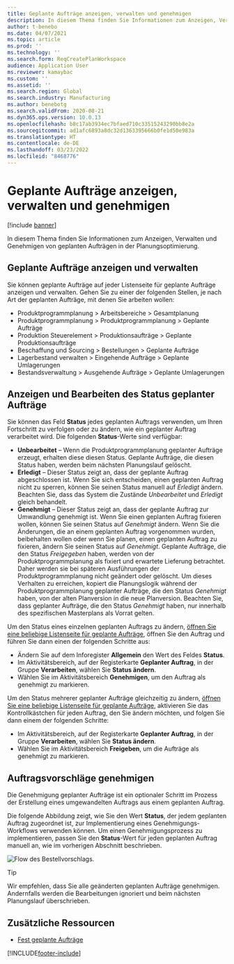 ```yaml
---
title: Geplante Aufträge anzeigen, verwalten und genehmigen
description: In diesem Thema finden Sie Informationen zum Anzeigen, Verwalten und Genehmigen von geplanten Aufträgen in der Planungsoptimierung.
author: t-benebo
ms.date: 04/07/2021
ms.topic: article
ms.prod: ''
ms.technology: ''
ms.search.form: ReqCreatePlanWorkspace
audience: Application User
ms.reviewer: kamaybac
ms.custom: ''
ms.assetid: ''
ms.search.region: Global
ms.search.industry: Manufacturing
ms.author: benebotg
ms.search.validFrom: 2020-08-21
ms.dyn365.ops.version: 10.0.13
ms.openlocfilehash: b8c17ab3934ec7bfaed710c33515243290bb8e2a
ms.sourcegitcommit: ad1afc6893a8dc32d1363395666b0fe1d50e983a
ms.translationtype: HT
ms.contentlocale: de-DE
ms.lasthandoff: 03/23/2022
ms.locfileid: "8468776"
---
```

# <a name="view-manage-and-approve-planned-orders"></a>Geplante Aufträge anzeigen, verwalten und genehmigen

[!include [banner](../../includes/banner.md)]

In diesem Thema finden Sie Informationen zum Anzeigen, Verwalten und Genehmigen von geplanten Aufträgen in der Planungsoptimierung.

## <a name="view-and-manage-planned-orders"></a><a name="view-planned-orders"></a>Geplante Aufträge anzeigen und verwalten

Sie können geplante Aufträge auf jeder Listenseite für geplante Aufträge anzeigen und verwalten. Gehen Sie zu einer der folgenden Stellen, je nach Art der geplanten Aufträge, mit denen Sie arbeiten wollen:

- Produktprogrammplanung \> Arbeitsbereiche \> Gesamtplanung
- Produktprogrammplanung \> Produktprogrammplanung \> Geplante Aufträge
- Produktion Steuerelement \> Produktionsaufträge \> Geplante Produktionsaufträge
- Beschaffung und Sourcing \> Bestellungen \> Geplante Aufträge
- Lagerbestand verwalten \> Eingehende Aufträge \> Geplante Umlagerungen
- Bestandsverwaltung \> Ausgehende Aufträge \> Geplante Umlagerungen

## <a name="view-and-edit-the-status-of-planned-orders"></a>Anzeigen und Bearbeiten des Status geplanter Aufträge

Sie können das Feld **Status** jedes geplanten Auftrags verwenden, um Ihren Fortschritt zu verfolgen oder zu ändern, wie ein geplanter Auftrag verarbeitet wird. Die folgenden **Status**-Werte sind verfügbar:

- **Unbearbeitet** – Wenn die Produktprogrammplanung geplanter Aufträge erzeugt, erhalten diese diesen Status. Geplante Aufträge, die diesen Status haben, werden beim nächsten Planungslauf gelöscht.
- **Erledigt** – Dieser Status zeigt an, dass der geplante Auftrag abgeschlossen ist. Wenn Sie sich entscheiden, einen geplanten Auftrag nicht zu sperren, können Sie seinen Status manuell auf *Erledigt* ändern. Beachten Sie, dass das System die Zustände *Unbearbeitet* und *Erledigt* gleich behandelt.
- **Genehmigt** – Dieser Status zeigt an, dass der geplante Auftrag zur Umwandlung genehmigt ist. Wenn Sie einen geplanten Auftrag fixieren wollen, können Sie seinen Status auf *Genehmigt* ändern. Wenn Sie die Änderungen, die an einem geplanten Auftrag vorgenommen wurden, beibehalten wollen oder wenn Sie planen, einen geplanten Auftrag zu fixieren, ändern Sie seinen Status auf *Genehmigt*. Geplante Aufträge, die den Status *Freigegeben* haben, werden von der Produktprogrammplanung als fixiert und erwartete Lieferung betrachtet. Daher werden sie bei späteren Ausführungen der Produktprogrammplanung nicht geändert oder gelöscht. Um dieses Verhalten zu erreichen, kopiert die Planungslogik während der Produktprogrammplanung geplanter Aufträge, die den Status *Genehmigt* haben, von der alten Planversion in die neue Planversion. Beachten Sie, dass geplanter Aufträge, die den Status *Genehmigt* haben, nur innerhalb des spezifischen Masterplans als Vorrat gelten.

Um den Status eines einzelnen geplanten Auftrags zu ändern, [öffnen Sie eine beliebige Listenseite für geplante Aufträge](#view-planned-orders), öffnen Sie den Auftrag und führen Sie dann einen der folgenden Schritte aus:

- Ändern Sie auf dem Inforegister **Allgemein** den Wert des Feldes **Status**.
- Im Aktivitätsbereich, auf der Registerkarte **Geplanter Auftrag**, in der Gruppe **Verarbeiten**, wählen Sie **Status ändern**.
- Wählen Sie im Aktivitätsbereich **Genehmigen**, um den Auftrag als genehmigt zu markieren.

Um den Status mehrerer geplanter Aufträge gleichzeitig zu ändern, [öffnen Sie eine beliebige Listenseite für geplante Aufträge](#view-planned-orders), aktivieren Sie das Kontrollkästchen für jeden Auftrag, den Sie ändern möchten, und folgen Sie dann einem der folgenden Schritte:

- Im Aktivitätsbereich, auf der Registerkarte **Geplanter Auftrag**, in der Gruppe **Verarbeiten**, wählen Sie **Status ändern**.
- Wählen Sie im Aktivitätsbereich **Freigeben**, um die Aufträge als genehmigt zu markieren.

## <a name="approve-planned-orders"></a>Auftragsvorschläge genehmigen

Die Genehmigung geplanter Aufträge ist ein optionaler Schritt im Prozess der Erstellung eines umgewandelten Auftrags aus einem geplanten Auftrag.

Die folgende Abbildung zeigt, wie Sie den Wert **Status**, der jedem geplanten Auftrag zugeordnet ist, zur Implementierung eines Genehmigungs-Workflows verwenden können. Um einen Genehmigungsprozess zu implementieren, passen Sie den **Status**-Wert für jeden geplanten Auftrag manuell an, wie im vorherigen Abschnitt beschrieben.

![Flow des Bestellvorschlags.](media/approved-planned-orders-1.png)

> [!TIP]
> Wir empfehlen, dass Sie alle geänderten geplanten Aufträge genehmigen. Andernfalls werden die Bearbeitungen ignoriert und beim nächsten Planungslauf überschrieben.

## <a name="additional-resources"></a>Zusätzliche Ressourcen

- [Fest geplante Aufträge](planned-order-firming.md)

[!INCLUDE[footer-include](../../../includes/footer-banner.md)]
